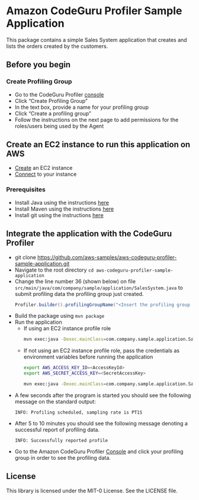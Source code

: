 # Amazon CodeGuru Profiler Sample Application

This package contains a simple Sales System application that creates and lists the orders created by the customers.

## Before you begin
### Create Profiling Group

* Go to the CodeGuru Profiler [console](https://console.aws.amazon.com/codeguru/profiler/)
* Click “Create Profiling Group”
* In the text box, provide a name for your profiling group
* Click “Create a profiling group”
* Follow the instructions on the next page to add permissions for the roles/users being used by the Agent

## Create an EC2 instance to run this application on AWS
* [Create](https://docs.aws.amazon.com/AWSEC2/latest/UserGuide/launching-instance.html) an EC2 instance
* [Connect](https://docs.aws.amazon.com/AWSEC2/latest/UserGuide/AccessingInstances.html) to your instance

### Prerequisites

* Install Java using the instructions [here](https://docs.aws.amazon.com/sdk-for-java/v2/developer-guide/setup-install.html#java-dg-java-env)
* Install Maven using the instructions [here](http://maven.apache.org/)
* Install git using the instructions [here](https://git-scm.com/downloads)

## Integrate the application with the CodeGuru Profiler

* git clone <https://github.com/aws-samples/aws-codeguru-profiler-sample-application.git>
* Navigate to the root directory `cd aws-codeguru-profiler-sample-application`
* Change the line number 36 (shown below) on file `src/main/java/com/company/sample/application/SalesSystem.java` to submit profiling data the profiling group just created.
    ```java
    Profiler.builder().profilingGroupName("<Insert the profiling group name here>")
    ```
* Build the package using `mvn package`
* Run the application
  * If using an EC2 instance profile role
    ```bash
    mvn exec:java -Dexec.mainClass=com.company.sample.application.SalesSystem
    ```
  * If not using an EC2 instance profile role, pass the credentials as environment variables before running the application
    ```bash
    export AWS_ACCESS_KEY_ID=<AccessKeyId>
    export AWS_SECRET_ACCESS_KEY=<SecretAccessKey>

    mvn exec:java -Dexec.mainClass=com.company.sample.application.SalesSystem
    ```
* A few seconds after the program is started you should see the following message on the standard output:
    ```
    INFO: Profiling scheduled, sampling rate is PT1S
    ```
* After 5 to 10 minutes you should see the following message denoting a successful report of profiling data.
    ```
    INFO: Successfully reported profile
    ```
* Go to the Amazon CodeGuru Profiler [Console](https://console.aws.amazon.com/codeguru/profiler/) and click your profiling group in order to see the profiling data.

## License

This library is licensed under the MIT-0 License. See the LICENSE file.
